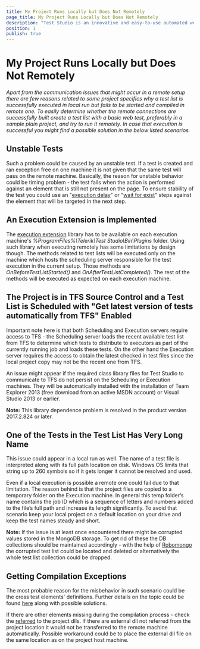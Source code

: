 ```yaml
---
title: My Project Runs Locally but Does Not Remotely
page_title: My Project Runs Locally but Does Not Remotely
description: "Test Studio is an innovative and easy-to-use automated web, WPF and load testing solution. Test Studio tests support essential technologies like ASP.NET AJAX, Silverlight, PHP and MVC. HTML5, Testing framework, functional testing, performance testing, load testing, exploratory testing, manual testing."
position: 1
publish: true
---
```


# My Project Runs Locally but Does Not Remotely #

*Apart from the communication issues that might occur in a remote setup there are few reasons related to some project specifics why a test list is successfully executed in local run but fails to be started and compiled in remote one. To easily determine whether the remote connections are successfully built create a test list with a basic web test, preferably in a sample plain project, and try to run it remotely. In case that execution is successful you might find a possible solution in the below listed scenarios.* 


## Unstable Tests ##

Such a problem could be caused by an unstable test. If a test is created and ran exception free on one machine it is not given that the same test will pass on the remote machine. Basically, the reason for unstable behavior could be timing problem - the test fails when the action is performed against an element that is still not present on the page. To ensure stability of the test you could use an "<a href="/features/custom-steps/execution-delay" target="_blank">execution delay</a>" or "<a href="/features/recorder/verifications/wait" target="_blank">wait for exist</a>" steps against the element that will be targeted in the next step.

## An Execution Extension is Implemented ##

The <a href="/advanced-topics/coded-samples/general/execution-extensions" target="_blank">execution extension</a> library has to be available on each execution machine's *%ProgramFiles%\Telerik\Test Studio\Bin\Plugins* folder. Using such library when executing remotely has some limitations by design though. The methods related to test lists will be executed only on the machine which hosts the scheduling server responsible for the test execution in the current setup. Those methods are *OnBeforeTestListStarted()* and *OnAfterTestListCompleted()*. The rest of the methods will be executed as expected on each execution machine.


## The Project is in TFS Source Control and a Test List is Scheduled with "Get latest version of tests automatically from TFS" Enabled ##

Important note here is that both Scheduling and Execution servers require access to TFS - the Scheduling server loads the recent available test list from TFS to determine which tests to distribute to executors as part of the currently running job and loads these tests. On the other hand the Execution server requires the access to obtain the latest checked in test files since the local project copy may not be the recent one from TFS. 

An issue might appear if the required class library files for Test Studio to communicate to TFS do not persist on the Scheduling or Execution machines. They will be automatically installed with the installation of Team Explorer 2013 (free download from an active MSDN account) or Visual Studio 2013 or earlier. 

**Note:** This library dependence problem is resolved in the product version 2017.2.824 or later.

## One of the Tests in the Test List Has Very Long Name ##

This issue could appear in a local run as well. The name of a test file is interpreted along with its full path location on disk. Windows OS limits that string up to 260 symbols so if it gets longer it cannot be resolved and used. 

Even if a local execution is possible a remote one could fail due to that limitation. The reason behind is that the project files are copied to a temporary folder on the Execution machine. In general this temp folder’s name contains the job ID which is a sequence of letters and numbers added to the file’s full path and increase its length significantly.  To avoid that scenario keep your local project on a default location on your drive and keep the test names steady and short. 

**Note:** If the issue is at least once encountered there might be corrupted values stored in the MongoDB storage. To get rid of these the DB collections should be maintained accordingly -  with the help of <a href=https://robomongo.org/download target="_blank">Robomongo</a> the corrupted test list could be located and deleted or alternatively the whole test list collection could be dropped. 

## Getting Compilation Exceptions ##

The most probable reason for the misbehavior in such scenario could be the cross test elements' definitions. Further details on the topic could be found <a     href="/troubleshooting-guide/scheduling-issues-tg/compilation-exceptions-when-execute-remotely" target="_blank">here</a> along with possible solutions.

If there are other elements missing during the compilation process - check the <a href="/features/coded-steps/add-assembly-reference" target="_blank">referred</a> to the project dlls. If there are external dll not referred from the project location it would not be transferred to the remote machine automatically. Possible workaround could be to place the external dll file on the same location as on the project host machine.
